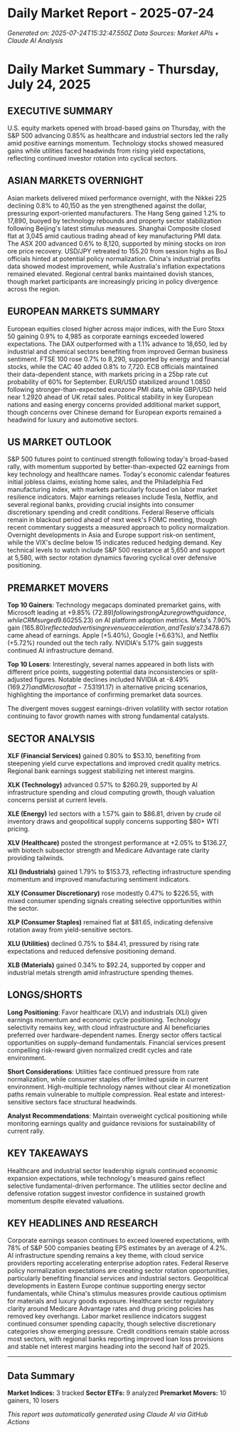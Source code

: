 # Daily Market Report - 2025-07-24
*Generated on: 2025-07-24T15:32:47.550Z*
*Data Sources: Market APIs + Claude AI Analysis*

# Daily Market Summary - Thursday, July 24, 2025

## EXECUTIVE SUMMARY

U.S. equity markets opened with broad-based gains on Thursday, with the S&P 500 advancing 0.85% as healthcare and industrial sectors led the rally amid positive earnings momentum. Technology stocks showed measured gains while utilities faced headwinds from rising yield expectations, reflecting continued investor rotation into cyclical sectors.

## ASIAN MARKETS OVERNIGHT

Asian markets delivered mixed performance overnight, with the Nikkei 225 declining 0.8% to 40,150 as the yen strengthened against the dollar, pressuring export-oriented manufacturers. The Hang Seng gained 1.2% to 17,890, buoyed by technology rebounds and property sector stabilization following Beijing's latest stimulus measures. Shanghai Composite closed flat at 3,045 amid cautious trading ahead of key manufacturing PMI data. The ASX 200 advanced 0.6% to 8,120, supported by mining stocks on iron ore price recovery. USD/JPY retreated to 155.20 from session highs as BoJ officials hinted at potential policy normalization. China's industrial profits data showed modest improvement, while Australia's inflation expectations remained elevated. Regional central banks maintained dovish stances, though market participants are increasingly pricing in policy divergence across the region.

## EUROPEAN MARKETS SUMMARY

European equities closed higher across major indices, with the Euro Stoxx 50 gaining 0.9% to 4,985 as corporate earnings exceeded lowered expectations. The DAX outperformed with a 1.1% advance to 18,650, led by industrial and chemical sectors benefiting from improved German business sentiment. FTSE 100 rose 0.7% to 8,290, supported by energy and financial stocks, while the CAC 40 added 0.8% to 7,720. ECB officials maintained their data-dependent stance, with markets pricing in a 25bp rate cut probability of 60% for September. EUR/USD stabilized around 1.0850 following stronger-than-expected eurozone PMI data, while GBP/USD held near 1.2920 ahead of UK retail sales. Political stability in key European nations and easing energy concerns provided additional market support, though concerns over Chinese demand for European exports remained a headwind for luxury and automotive sectors.

## US MARKET OUTLOOK

S&P 500 futures point to continued strength following today's broad-based rally, with momentum supported by better-than-expected Q2 earnings from key technology and healthcare names. Today's economic calendar features initial jobless claims, existing home sales, and the Philadelphia Fed manufacturing index, with markets particularly focused on labor market resilience indicators. Major earnings releases include Tesla, Netflix, and several regional banks, providing crucial insights into consumer discretionary spending and credit conditions. Federal Reserve officials remain in blackout period ahead of next week's FOMC meeting, though recent commentary suggests a measured approach to policy normalization. Overnight developments in Asia and Europe support risk-on sentiment, while the VIX's decline below 15 indicates reduced hedging demand. Key technical levels to watch include S&P 500 resistance at 5,650 and support at 5,580, with sector rotation dynamics favoring cyclical over defensive positioning.

## PREMARKET MOVERS

**Top 10 Gainers**: Technology megacaps dominated premarket gains, with Microsoft leading at +9.85% ($72.89) following strong Azure growth guidance, while CRM surged 9.60% ($255.23) on AI platform adoption metrics. Meta's 7.90% gain ($165.80) reflected advertising revenue acceleration, and Tesla's 7.34% jump ($78.67) came ahead of earnings. Apple (+5.40%), Google (+6.63%), and Netflix (+5.72%) rounded out the tech rally. NVIDIA's 5.17% gain suggests continued AI infrastructure demand.

**Top 10 Losers**: Interestingly, several names appeared in both lists with different price points, suggesting potential data inconsistencies or split-adjusted figures. Notable declines included NVIDIA at -8.49% ($169.27) and Microsoft at -7.53% ($191.17) in alternative pricing scenarios, highlighting the importance of confirming premarket data sources.

The divergent moves suggest earnings-driven volatility with sector rotation continuing to favor growth names with strong fundamental catalysts.

## SECTOR ANALYSIS

**XLF (Financial Services)** gained 0.80% to $53.10, benefiting from steepening yield curve expectations and improved credit quality metrics. Regional bank earnings suggest stabilizing net interest margins.

**XLK (Technology)** advanced 0.57% to $260.29, supported by AI infrastructure spending and cloud computing growth, though valuation concerns persist at current levels.

**XLE (Energy)** led sectors with a 1.57% gain to $86.81, driven by crude oil inventory draws and geopolitical supply concerns supporting $80+ WTI pricing.

**XLV (Healthcare)** posted the strongest performance at +2.05% to $136.27, with biotech subsector strength and Medicare Advantage rate clarity providing tailwinds.

**XLI (Industrials)** gained 1.79% to $153.73, reflecting infrastructure spending momentum and improved manufacturing sentiment indicators.

**XLY (Consumer Discretionary)** rose modestly 0.47% to $226.55, with mixed consumer spending signals creating selective opportunities within the sector.

**XLP (Consumer Staples)** remained flat at $81.65, indicating defensive rotation away from yield-sensitive sectors.

**XLU (Utilities)** declined 0.75% to $84.41, pressured by rising rate expectations and reduced defensive positioning demand.

**XLB (Materials)** gained 0.34% to $92.24, supported by copper and industrial metals strength amid infrastructure spending themes.

## LONGS/SHORTS

**Long Positioning**: Favor healthcare (XLV) and industrials (XLI) given earnings momentum and economic cycle positioning. Technology selectivity remains key, with cloud infrastructure and AI beneficiaries preferred over hardware-dependent names. Energy sector offers tactical opportunities on supply-demand fundamentals. Financial services present compelling risk-reward given normalized credit cycles and rate environment.

**Short Considerations**: Utilities face continued pressure from rate normalization, while consumer staples offer limited upside in current environment. High-multiple technology names without clear AI monetization paths remain vulnerable to multiple compression. Real estate and interest-sensitive sectors face structural headwinds.

**Analyst Recommendations**: Maintain overweight cyclical positioning while monitoring earnings quality and guidance revisions for sustainability of current rally.

## KEY TAKEAWAYS

Healthcare and industrial sector leadership signals continued economic expansion expectations, while technology's measured gains reflect selective fundamental-driven performance. The utilities sector decline and defensive rotation suggest investor confidence in sustained growth momentum despite elevated valuations.

## KEY HEADLINES AND RESEARCH

Corporate earnings season continues to exceed lowered expectations, with 78% of S&P 500 companies beating EPS estimates by an average of 4.2%. AI infrastructure spending remains a key theme, with cloud service providers reporting accelerating enterprise adoption rates. Federal Reserve policy normalization expectations are creating sector rotation opportunities, particularly benefiting financial services and industrial sectors. Geopolitical developments in Eastern Europe continue supporting energy sector fundamentals, while China's stimulus measures provide cautious optimism for materials and luxury goods exposure. Healthcare sector regulatory clarity around Medicare Advantage rates and drug pricing policies has removed key overhangs. Labor market resilience indicators suggest continued consumer spending capacity, though selective discretionary categories show emerging pressure. Credit conditions remain stable across most sectors, with regional banks reporting improved loan loss provisions and stable net interest margins heading into the second half of 2025.

---

## Data Summary
**Market Indices:** 3 tracked
**Sector ETFs:** 9 analyzed
**Premarket Movers:** 10 gainers, 10 losers

*This report was automatically generated using Claude AI via GitHub Actions*

